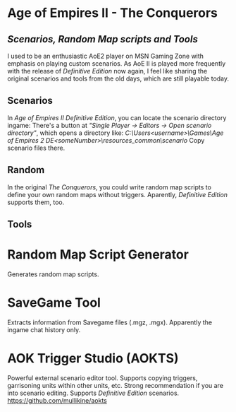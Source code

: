 # Age of Empires II - The Conquerors
## _Scenarios, Random Map scripts and Tools_

I used to be an enthusiastic AoE2 player on MSN Gaming Zone with emphasis on playing custom scenarios. As AoE II is played more frequently with the release of _Definitive Edition_ now again, I feel like sharing the original scenarios and tools from the old days, which are still playable today.

## Scenarios

In _Age of Empires II Definitive Edition_, you can locate the scenario directory ingame: There's a button at _"Single Player -> Editors -> Open scenario directory"_, which opens a directory like:
_C:\Users\<username>\Games\Age of Empires 2 DE\<someNumber>\resources\_common\scenario_
Copy scenario files there.


## Random

In the original _The Conquerors_, you could write random map scripts to define your own random maps without triggers. Aparently, _Definitive Edition_ supports them, too.

## Tools

# Random Map Script Generator
Generates random map scripts. 

# SaveGame Tool
Extracts information from Savegame files (.mgz, .mgx). Apparently the ingame chat history only.

# AOK Trigger Studio (AOKTS)
Powerful external scenario editor tool. Supports copying triggers, garrisoning units within other units, etc.
Strong recommendation if you are into scenario editing. Supports _Definitive Edition_ scenarios.
https://github.com/mullikine/aokts
